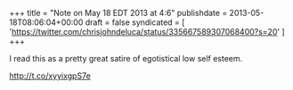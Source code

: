 +++
title = "Note on May 18 EDT 2013 at 4:6"
publishdate = 2013-05-18T08:06:04+00:00
draft = false
syndicated = [ 'https://twitter.com/chrisjohndeluca/status/335667589307068400?s=20' ]
+++

I read this as a pretty great satire of egotistical low self esteem. 

http://t.co/xyyixgpS7e
